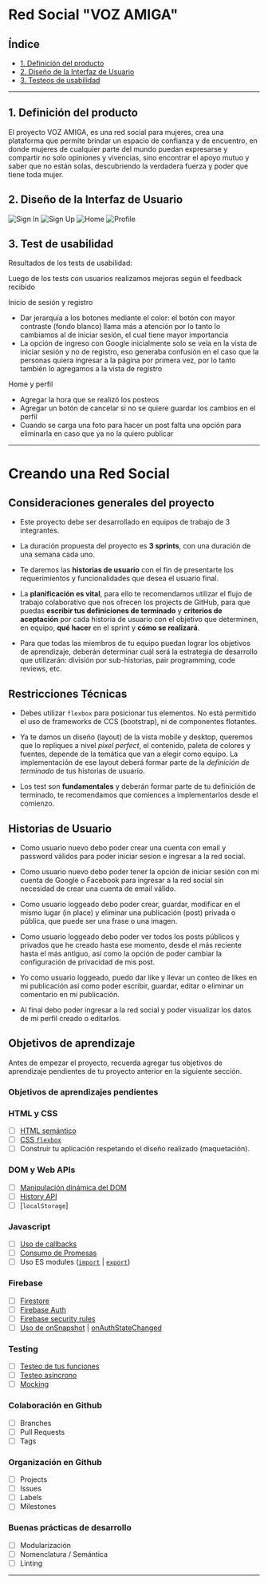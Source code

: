 # Red Social "VOZ AMIGA"

## Índice
* [1. Definición del producto](#1-definición)
* [2. Diseño de la Interfaz de Usuario](#2-Diseño-de-la-Interfaz-de-Usuario)
* [3. Testeos de usabilidad](#1-testeos)

***


## 1. Definición del producto

El proyecto VOZ AMIGA, es una red social para mujeres, crea una plataforma que permite brindar un espacio de confianza y de encuentro, en donde mujeres de cualquier parte del mundo puedan expresarse y compartir no solo opiniones y vivencias, sino encontrar el apoyo mutuo y saber que no están solas, descubriendo la verdadera fuerza y poder que tiene toda mujer.

## 2. Diseño de la Interfaz de Usuario

![Sign In](src/img/mockup-signin.jpg)
![Sign Up](src/img/mockup-signup.jpg)
![Home](src/img/mockup-home.jpg)
![Profile](src/img/mockup-profile.jpg)

## 3. Test de usabilidad

Resultados de los tests de usabilidad:

Luego de los tests con usuarios realizamos mejoras según el feedback recibido 

Inicio de sesión y registro
- Dar jerarquía a los botones mediante el color: el botón con mayor contraste (fondo blanco) llama más a atención por lo tanto lo cambiamos al de iniciar sesión, el cual tiene mayor importancia
- La opción de ingreso con Google inicialmente solo se veía en la vista de iniciar sesión y no de registro, eso generaba confusión en el caso que la personas quiera ingresar a la página por primera vez, por lo tanto también lo agregamos a la vista de registro

Home y perfil
- Agregar la hora que se realizó los posteos
- Agregar un botón de cancelar si no se quiere guardar los cambios en el perfil
- Cuando se carga una foto para hacer un post falta una opción para eliminarla en caso que ya no la quiero publicar

***

# Creando una Red Social

## Consideraciones generales del proyecto

* Este proyecto debe ser desarrollado en equipos de trabajo de 3 integrantes.

* La duración propuesta del proyecto es **3 sprints**, con una duración de una semana cada uno.

* Te daremos las **historias de usuario** con el fin de presentarte los requerimientos y funcionalidades que desea el usuario final.

* La **planificación es vital**, para ello te recomendamos utilizar el flujo de trabajo colaborativo que nos ofrecen los projects de GitHub, para que puedas **escribir tus definiciones de terminado** y **criterios de aceptación** por cada historia de usuario con el objetivo que determinen, en equipo, **qué hacer** en el sprint y **cómo se realizará**.

* Para que todas las miembros de tu equipo puedan lograr los objetivos de aprendizaje, deberán determinar cuál será la estrategia de desarrollo que utilizarán: división por sub-historias, pair programming, code reviews, etc.

## Restricciones Técnicas

* Debes utilizar `flexbox` para posicionar tus elementos. No está permitido el uso de frameworks de CCS (bootstrap), ni de componentes flotantes.

* Ya te damos un diseño (layout) de la vista mobile y desktop, queremos que lo repliques a nivel *pixel perfect*, el contenido, paleta de colores y fuentes, depende de la temática que van a elegir como equipo. La implementación de ese layout deberá formar parte de la *definición de terminado* de tus historias de usuario.

* Los test son **fundamentales** y deberán formar parte de tu definición de terminado, te recomendamos que comiences a implementarlos desde el comienzo.

## Historias de Usuario

* Como usuario nuevo debo poder crear una cuenta con email y password válidos para poder iniciar sesion e ingresar a la red social.

* Como usuario nuevo debo poder tener la opción de iniciar sesión con mi cuenta de Google o Facebook para ingresar a la red social sin necesidad de crear una cuenta de email válido.

* Como usuario loggeado debo poder crear, guardar, modificar en el mismo lugar (in place) y eliminar una publicación (post) privada o pública, que puede ser una frase o una imagen.

* Como usuario loggeado debo poder ver todos los posts públicos y privados que he creado hasta ese momento, desde el más reciente hasta el más antiguo, así como la opción de poder cambiar la configuración de privacidad de mis post.

* Yo como usuario loggeado, puedo dar like y llevar un conteo de likes en mi publicación así como poder escribir, guardar, editar o eliminar un comentario en mi publicación.

* Al final debo poder ingresar a la red social y poder visualizar los datos de mi perfil creado o editarlos.

## Objetivos de aprendizaje

Antes de empezar el proyecto, recuerda agregar tus objetivos de aprendizaje pendientes de tu proyecto
anterior en la siguiente sección.

### Objetivos de aprendizajes pendientes


### HTML y CSS

* [ ] [HTML semántico](https://developer.mozilla.org/en-US/docs/Glossary/Semantics#Semantics_in_HTML)
* [ ] [CSS `flexbox`](https://css-tricks.com/snippets/css/a-guide-to-flexbox/)
* [ ] Construir tu aplicación respetando el diseño realizado (maquetación).

### DOM y Web APIs

* [ ] [Manipulación dinámica del DOM](https://developer.mozilla.org/es/docs/Referencia_DOM_de_Gecko/Introducci%C3%B3n)
* [ ] [History API](https://developer.mozilla.org/es/docs/DOM/Manipulando_el_historial_del_navegador)
* [ ] [`localStorage`]

### Javascript

* [ ] [Uso de callbacks](https://developer.mozilla.org/es/docs/Glossary/Callback_function)
* [ ] [Consumo de Promesas](https://scotch.io/tutorials/javascript-promises-for-dummies#toc-consuming-promises)
* [ ] Uso ES modules
([`import`](https://developer.mozilla.org/en-US/docs/Web/JavaScript/Reference/Statements/import)
| [`export`](https://developer.mozilla.org/en-US/docs/Web/JavaScript/Reference/Statements/export))

### Firebase

* [ ] [Firestore](https://firebase.google.com/docs/firestore)
* [ ] [Firebase Auth](https://firebase.google.com/docs/auth/web/start)
* [ ] [Firebase security rules](https://firebase.google.com/docs/rules)
* [ ] [Uso de onSnapshot](https://firebase.google.com/docs/firestore/query-data/listen)
| [onAuthStateChanged](https://firebase.google.com/docs/auth/web/start#set_an_authentication_state_observer_and_get_user_data)

### Testing

* [ ] [Testeo de tus funciones](https://jestjs.io/docs/es-ES/getting-started)
* [ ] [Testeo asíncrono](https://jestjs.io/docs/es-ES/asynchronous)
* [ ] [Mocking](https://jestjs.io/docs/es-ES/manual-mocks)

### Colaboración en Github

* [ ] Branches
* [ ] Pull Requests
* [ ] Tags

### Organización en Github

* [ ] Projects
* [ ] Issues
* [ ] Labels
* [ ] Milestones

### Buenas prácticas de desarrollo

* [ ] Modularización
* [ ] Nomenclatura / Semántica
* [ ] Linting

***
